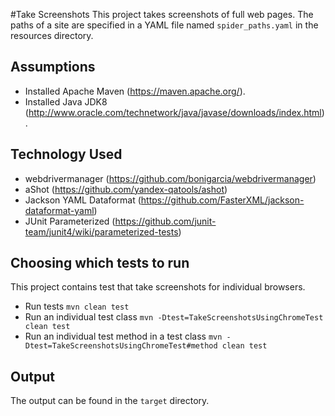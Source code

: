 #Take Screenshots
This project takes screenshots of full web pages. The paths of a site are specified in a YAML file named `spider_paths.yaml` in the resources directory.

## Assumptions
- Installed Apache Maven (https://maven.apache.org/).
- Installed Java JDK8 (http://www.oracle.com/technetwork/java/javase/downloads/index.html).

## Technology Used
- webdrivermanager (https://github.com/bonigarcia/webdrivermanager)
- aShot (https://github.com/yandex-qatools/ashot)
- Jackson YAML Dataformat (https://github.com/FasterXML/jackson-dataformat-yaml)
- JUnit Parameterized (https://github.com/junit-team/junit4/wiki/parameterized-tests)

## Choosing which tests to run
This project contains test that take screenshots for individual browsers.
- Run tests `mvn clean test`
- Run an individual test class `mvn -Dtest=TakeScreenshotsUsingChromeTest clean test`
- Run an individual test method in a test class `mvn -Dtest=TakeScreenshotsUsingChromeTest#method clean test`

## Output
The output can be found in the `target` directory.
